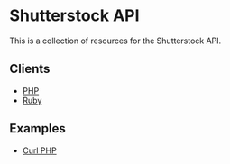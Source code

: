 # Shutterstock API

This is a collection of resources for the Shutterstock API.

## Clients

 * [PHP](https://github.com/shutterstock/api-php-client)
 * [Ruby](https://github.com/shutterstock/ruby-shutterstock-api)

## Examples

 * [Curl PHP](https://github.com/shutterstock/api/blob/master/examples/php-curl/index.php)
